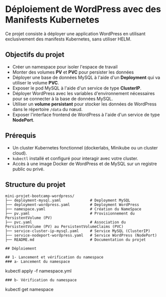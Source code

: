 # Déploiement de WordPress avec des Manifests Kubernetes

Ce projet consiste à déployer une application WordPress en utilisant exclusivement des manifests Kubernetes, sans utiliser HELM.

## Objectifs du projet

- Créer un namespace pour isoler l'espace de travail
- Monter des volumes **PV** et **PVC** pour persister les données
- Déployer une base de données MySQL à l'aide d'un **Deployment** qui va utiliser le volume **PVC**.
- Exposer le pod MySQL à l'aide d'un service de type **ClusterIP**.
- Déployer WordPress avec les variables d'environnement nécessaires pour se connecter à la base de données MySQL.
- Utiliser un **volume persistant** pour stocker les données de WordPress dans le répertoire `/data` du nœud.
- Exposer l'interface frontend de WordPress à l'aide d'un service de type **NodePort**.

## Prérequis

- Un cluster Kubernetes fonctionnel (dockerlabs, Minikube ou un cluster cloud).
- `kubectl` installé et configuré pour interagir avec votre cluster.
- Accès à une image Docker de WordPress et de MySQL sur un registre public ou privé.

## Structure du projet

```plaintext
mini-projet-bootcamp-wordpress/
├── deployment-mysql.yaml             # Deployment MySQL
├── deployment-wordpress.yaml         # Deployment WordPress
├── namespace.yaml                    # Création du NameSpace
├── pv.yaml                           # Provisionnement du PersistentVolume (PV)
├── pvc.yaml                          # Association du PersistentVolume (PV) au PersistentVolumeClaims (PVC)
├── service-cluster-ip-mysql.yaml     # Service MySQL (ClusterIP)
├── service-nodeport-wordpress.yaml   # Service WordPress (NodePort)
├── README.md                         # Documentation du projet

## Déploiement

## 1- Lancement et vérification du namespace
### a- Lancement du namespace
```
kubectl apply -f namespace.yml
```
### b- Vérification du namespace
```
kubectl get namespace
```
